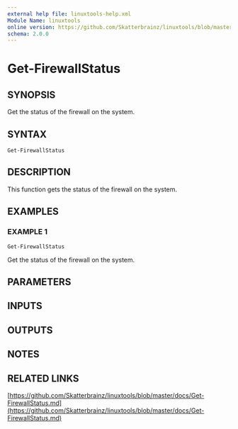 ```yaml
---
external help file: linuxtools-help.xml
Module Name: linuxtools
online version: https://github.com/Skatterbrainz/linuxtools/blob/master/docs/Get-FirewallStatus.md
schema: 2.0.0
---
```


# Get-FirewallStatus

## SYNOPSIS
Get the status of the firewall on the system.

## SYNTAX

```
Get-FirewallStatus
```

## DESCRIPTION
This function gets the status of the firewall on the system.

## EXAMPLES

### EXAMPLE 1
```
Get-FirewallStatus
```

Get the status of the firewall on the system.

## PARAMETERS

## INPUTS

## OUTPUTS

## NOTES

## RELATED LINKS

[https://github.com/Skatterbrainz/linuxtools/blob/master/docs/Get-FirewallStatus.md](https://github.com/Skatterbrainz/linuxtools/blob/master/docs/Get-FirewallStatus.md)

